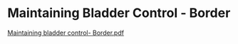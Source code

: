 # Maintaining Bladder Control - Border

[Maintaining bladder control- Border.pdf](Maintaining%20Bladder%20Control%20-%20Border%20a0efb344c9744e80ac4a29b6116eeb49/Maintaining_bladder_control-_Border.pdf)